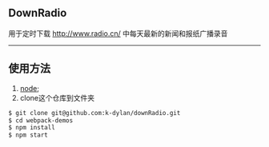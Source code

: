 DownRadio
----
用于定时下载 http://www.radio.cn/ 中每天最新的新闻和报纸广播录音 

----

使用方法
---


1. [node](http://nodejs.org/);
2. clone这个仓库到文件夹
  
``` bash
$ git clone git@github.com:k-dylan/downRadio.git
$ cd webpack-demos
$ npm install
$ npm start
  ```
